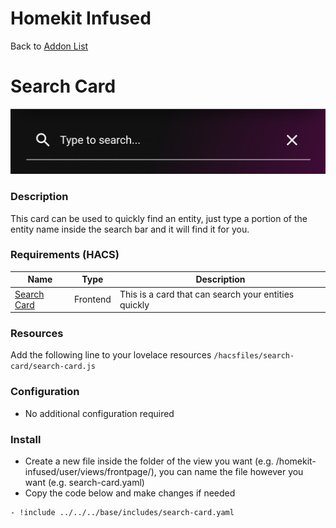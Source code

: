 # Homekit Infused

Back to [Addon List](../addon_list.md)

# Search Card
![Homekit Infused](../images/search-card.png)

### Description
This card can be used to quickly find an entity, just type a portion of the entity name inside the search bar and it will find it for you.

### Requirements (HACS)
| Name | Type  | Description |
|----------------------------------|-------------|---------------------------------------------------------------------------------------------------------------------------------------------------------------------------------------------------------|
| [Search Card](https://github.com/postlund/search-card) | Frontend | This is a card that can search your entities quickly |

### Resources
Add the following line to your lovelace resources 
```/hacsfiles/search-card/search-card.js```

### Configuration
- No additional configuration required

### Install
- Create a new file inside the folder of the view you want (e.g. /homekit-infused/user/views/frontpage/), you can name the file however you want (e.g. search-card.yaml)
- Copy the code below and make changes if needed

```
- !include ../../../base/includes/search-card.yaml
```

